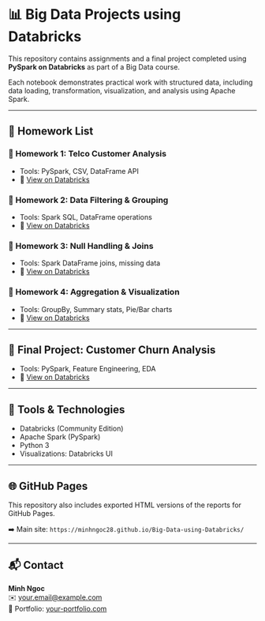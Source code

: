 
# 📊 Big Data Projects using Databricks

This repository contains assignments and a final project completed using **PySpark on Databricks** as part of a Big Data course.

Each notebook demonstrates practical work with structured data, including data loading, transformation, visualization, and analysis using Apache Spark.

---

## 📘 Homework List

### 🔹 Homework 1: Telco Customer Analysis
- Tools: PySpark, CSV, DataFrame API
- 📎 [View on Databricks](https://databricks-prod-cloudfront.cloud.databricks.com/public/4027ec902e239c93eaaa8714f173bcfc/7187073108757925/1702432397630851/7230453132478625/latest.html?classId=4cebf91d-721d-40da-bb89-ef715bc6935c&assignmentId=df79807a-db2a-4cb9-8c7f-a78c5c4f47cc&submissionId=eb6f5420-0327-e247-18cc-b5569595a55f)

### 🔹 Homework 2: Data Filtering & Grouping
- Tools: Spark SQL, DataFrame operations
- 📎 [View on Databricks](https://databricks-prod-cloudfront.cloud.databricks.com/public/4027ec902e239c93eaaa8714f173bcfc/7187073108757925/3787615723006942/7230453132478625/latest.html?classId=4cebf91d-721d-40da-bb89-ef715bc6935c&assignmentId=2ca4b3a4-e395-4001-9589-8be8a51f45b2&submissionId=336c32ee-be22-396f-6c1e-c719060508f2)

### 🔹 Homework 3: Null Handling & Joins
- Tools: Spark DataFrame joins, missing data
- 📎 [View on Databricks](https://databricks-prod-cloudfront.cloud.databricks.com/public/4027ec902e239c93eaaa8714f173bcfc/7187073108757925/3842912221195175/7230453132478625/latest.html?classId=4cebf91d-721d-40da-bb89-ef715bc6935c&assignmentId=d69cf287-b365-4260-a987-c8e24e737759&submissionId=9975ba62-a648-5c1a-d758-d014c6cb9d83)

### 🔹 Homework 4: Aggregation & Visualization
- Tools: GroupBy, Summary stats, Pie/Bar charts
- 📎 [View on Databricks](https://databricks-prod-cloudfront.cloud.databricks.com/public/4027ec902e239c93eaaa8714f173bcfc/7187073108757925/656805036291463/7230453132478625/latest.html?classId=4cebf91d-721d-40da-bb89-ef715bc6935c&assignmentId=c63be8cc-8182-48ce-9f8b-3a81cab8a835&submissionId=58fc4eb5-93fb-ff07-5ae0-811e540838eb)

---

## 🏁 Final Project: Customer Churn Analysis
- Tools: PySpark, Feature Engineering, EDA
- 📎 [View on Databricks](https://databricks-prod-cloudfront.cloud.databricks.com/public/4027ec902e239c93eaaa8714f173bcfc/6055497547201518/4177655741593856/323885277877152/latest.html?classId=4cebf91d-721d-40da-bb89-ef715bc6935c&assignmentId=a9046ed2-f267-4a86-83de-006653db11ba&submissionId=5c647a70-e1d9-2a5a-90eb-062d0650c9d2)

---

## 🔧 Tools & Technologies

- Databricks (Community Edition)
- Apache Spark (PySpark)
- Python 3
- Visualizations: Databricks UI

---

## 🌐 GitHub Pages

This repository also includes exported HTML versions of the reports for GitHub Pages.

➡️ Main site: `https://minhngoc28.github.io/Big-Data-using-Databricks/`

---

## 📬 Contact

**Minh Ngoc**  
✉️ your.email@example.com  
🔗 Portfolio: [your-portfolio.com](https://your-portfolio.com)
